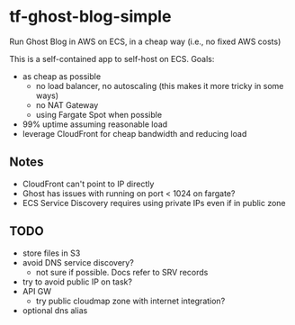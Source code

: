 # tf-ghost-blog-simple

Run Ghost Blog in AWS on ECS, in a cheap way (i.e., no fixed AWS costs)

This is a self-contained app to self-host on ECS. Goals:

- as cheap as possible
  - no load balancer, no autoscaling (this makes it more tricky in some ways)
  - no NAT Gateway
  - using Fargate Spot when possible
- 99% uptime assuming reasonable load
- leverage CloudFront for cheap bandwidth and reducing load

## Notes
- CloudFront can't point to IP directly
- Ghost has issues with running on port < 1024 on fargate?
- ECS Service Discovery requires using private IPs even if in public zone

## TODO

- store files in S3
- avoid DNS service discovery?
  - not sure if possible. Docs refer to SRV records
- try to avoid public IP on task?
- API GW
  - try public cloudmap zone with internet integration?
- optional dns alias